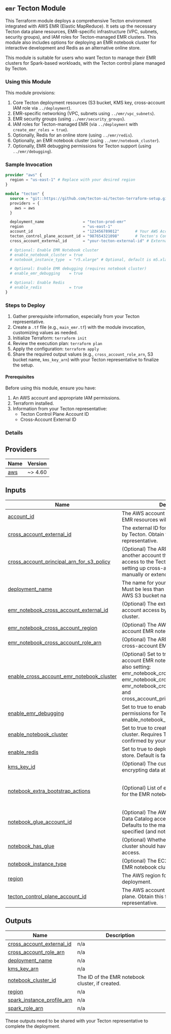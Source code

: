 ## `emr` Tecton Module

This Terraform module deploys a comprehensive Tecton environment integrated with AWS EMR (Elastic MapReduce). It sets up the necessary Tecton data plane resources, EMR-specific infrastructure (VPC, subnets, security groups), and IAM roles for Tecton-managed EMR clusters. This module also includes options for deploying an EMR notebook cluster for interactive development and Redis as an alternative online store.

This module is suitable for users who want Tecton to manage their EMR clusters for Spark-based workloads, with the Tecton control plane managed by Tecton.

### Using this Module

This module provisions:
1.  Core Tecton deployment resources (S3 bucket, KMS key, cross-account IAM role via `../deployment`).
2.  EMR-specific networking (VPC, subnets using `../emr/vpc_subnets`).
3.  EMR security groups (using `../emr/security_groups`).
4.  IAM roles for Tecton-managed EMR (via `../deployment` with `create_emr_roles = true`).
5.  Optionally, Redis for an online store (using `../emr/redis`).
6.  Optionally, an EMR notebook cluster (using `../emr/notebook_cluster`).
7.  Optionally, EMR debugging permissions for Tecton support (using `../emr/debugging`).

### Sample Invocation

```terraform
provider "aws" {
  region = "us-east-1" # Replace with your desired region
}

module "tecton" {
  source = "git::https://github.com/tecton-ai/tecton-terraform-setup.git//modules/emr?ref=<version>"
  providers = {
    aws = aws
  }

  deployment_name                 = "tecton-prod-emr"
  region                          = "us-east-1"
  account_id                      = "123456789012"       # Your AWS Account ID
  tecton_control_plane_account_id = "987654321098"       # Tecton's Control Plane Account ID
  cross_account_external_id       = "your-tecton-external-id" # External ID from Tecton

  # Optional: Enable EMR Notebook cluster
  # enable_notebook_cluster = true
  # notebook_instance_type  = "r5.xlarge" # Optional, default is m5.xlarge

  # Optional: Enable EMR debugging (requires notebook cluster)
  # enable_emr_debugging    = true

  # Optional: Enable Redis
  # enable_redis            = true
}
```

### Steps to Deploy

1.  Gather prerequisite information, especially from your Tecton representative.
2.  Create a `.tf` file (e.g., `main_emr.tf`) with the module invocation, customizing values as needed.
3.  Initialize Terraform: `terraform init`
4.  Review the execution plan: `terraform plan`
5.  Apply the configuration: `terraform apply`
6.  Share the required output values (e.g., `cross_account_role_arn`, S3 bucket name, `kms_key_arn`) with your Tecton representative to finalize the setup. 

#### Prerequisites

Before using this module, ensure you have:
1.  An AWS account and appropriate IAM permissions.
2.  Terraform installed.
3.  Information from your Tecton representative:
    *   Tecton Control Plane Account ID
    *   Cross-Account External ID

### Details

<!-- BEGIN_TF_DOCS -->

## Providers

| Name | Version |
|------|---------|
| <a name="provider_aws"></a> [aws](#provider\_aws) | ~> 4.60 |
## Inputs

| Name | Description | Type | Default | Required |
|------|-------------|------|---------|:--------:|
| <a name="input_account_id"></a> [account\_id](#input\_account\_id) | The AWS account ID where Tecton and EMR resources will be deployed. | `string` | n/a | yes |
| <a name="input_cross_account_external_id"></a> [cross\_account\_external\_id](#input\_cross\_account\_external\_id) | The external ID for cross-account access by Tecton. Obtain this from your Tecton representative. | `string` | n/a | yes |
| <a name="input_cross_account_principal_arn_for_s3_policy"></a> [cross\_account\_principal\_arn\_for\_s3\_policy](#input\_cross\_account\_principal\_arn\_for\_s3\_policy) | (Optional) The ARN of the principal in another account that should get read-only access to the Tecton S3 bucket. Used if setting up cross-account EMR notebooks manually or extending this module. | `string` | `null` | no |
| <a name="input_deployment_name"></a> [deployment\_name](#input\_deployment\_name) | The name for your Tecton deployment. Must be less than 22 characters due to AWS S3 bucket naming limitations. | `string` | n/a | yes |
| <a name="input_emr_notebook_cross_account_external_id"></a> [emr\_notebook\_cross\_account\_external\_id](#input\_emr\_notebook\_cross\_account\_external\_id) | (Optional) The external ID for cross-account access by the EMR notebook cluster. | `string` | `null` | no |
| <a name="input_emr_notebook_cross_account_region"></a> [emr\_notebook\_cross\_account\_region](#input\_emr\_notebook\_cross\_account\_region) | (Optional) The AWS region of the cross-account EMR notebook cluster. | `string` | `null` | no |
| <a name="input_emr_notebook_cross_account_role_arn"></a> [emr\_notebook\_cross\_account\_role\_arn](#input\_emr\_notebook\_cross\_account\_role\_arn) | (Optional) The ARN of the role in the cross-account EMR notebook cluster. | `string` | `null` | no |
| <a name="input_enable_cross_account_emr_notebook_cluster"></a> [enable\_cross\_account\_emr\_notebook\_cluster](#input\_enable\_cross\_account\_emr\_notebook\_cluster) | (Optional) Set to true to include a cross-account EMR notebook cluster. Requires also setting: emr\_notebook\_cross\_account\_region, emr\_notebook\_cross\_account\_role\_arn, emr\_notebook\_cross\_account\_external\_id, and cross\_account\_principal\_arn\_for\_s3\_policy. | `bool` | `false` | no |
| <a name="input_enable_emr_debugging"></a> [enable\_emr\_debugging](#input\_enable\_emr\_debugging) | Set to true to enable EMR debugging permissions for Tecton support. Requires enable\_notebook\_cluster to be true. | `bool` | `false` | no |
| <a name="input_enable_notebook_cluster"></a> [enable\_notebook\_cluster](#input\_enable\_notebook\_cluster) | Set to true to create an EMR notebook cluster. Requires Tecton deployment to be confirmed by your Tecton rep. | `bool` | `false` | no |
| <a name="input_enable_redis"></a> [enable\_redis](#input\_enable\_redis) | Set to true to deploy Redis as an online store. Default is false (DynamoDB is used). | `bool` | `false` | no |
| <a name="input_kms_key_id"></a> [kms\_key\_id](#input\_kms\_key\_id) | (Optional) The customer-managed key for encrypting data at rest. | `string` | `null` | no |
| <a name="input_notebook_extra_bootstrap_actions"></a> [notebook\_extra\_bootstrap\_actions](#input\_notebook\_extra\_bootstrap\_actions) | (Optional) List of extra bootstrap actions for the EMR notebook cluster. | <pre>list(object({<br/>    name = string<br/>    path = string # S3 path to the script<br/>  }))</pre> | `null` | no |
| <a name="input_notebook_glue_account_id"></a> [notebook\_glue\_account\_id](#input\_notebook\_glue\_account\_id) | (Optional) The AWS account ID for Glue Data Catalog access for the notebook. Defaults to the main account\_id if not specified (and notebook\_has\_glue is true). | `string` | `null` | no |
| <a name="input_notebook_has_glue"></a> [notebook\_has\_glue](#input\_notebook\_has\_glue) | (Optional) Whether the EMR notebook cluster should have Glue Data Catalog access. | `bool` | `true` | no |
| <a name="input_notebook_instance_type"></a> [notebook\_instance\_type](#input\_notebook\_instance\_type) | (Optional) The EC2 instance type for the EMR notebook cluster. | `string` | `"m5.xlarge"` | no |
| <a name="input_region"></a> [region](#input\_region) | The AWS region for the Tecton and EMR deployment. | `string` | n/a | yes |
| <a name="input_tecton_control_plane_account_id"></a> [tecton\_control\_plane\_account\_id](#input\_tecton\_control\_plane\_account\_id) | The AWS account ID of the Tecton control plane. Obtain this from your Tecton representative. | `string` | n/a | yes |  
## Outputs

| Name | Description |
|------|-------------|
| <a name="output_cross_account_external_id"></a> [cross\_account\_external\_id](#output\_cross\_account\_external\_id) | n/a |
| <a name="output_cross_account_role_arn"></a> [cross\_account\_role\_arn](#output\_cross\_account\_role\_arn) | n/a |
| <a name="output_deployment_name"></a> [deployment\_name](#output\_deployment\_name) | n/a |
| <a name="output_kms_key_arn"></a> [kms\_key\_arn](#output\_kms\_key\_arn) | n/a |
| <a name="output_notebook_cluster_id"></a> [notebook\_cluster\_id](#output\_notebook\_cluster\_id) | The ID of the EMR notebook cluster, if created. |
| <a name="output_region"></a> [region](#output\_region) | n/a |
| <a name="output_spark_instance_profile_arn"></a> [spark\_instance\_profile\_arn](#output\_spark\_instance\_profile\_arn) | n/a |
| <a name="output_spark_role_arn"></a> [spark\_role\_arn](#output\_spark\_role\_arn) | n/a |
<!-- END_TF_DOCS -->


These outputs need to be shared with your Tecton representative to complete the deployment.